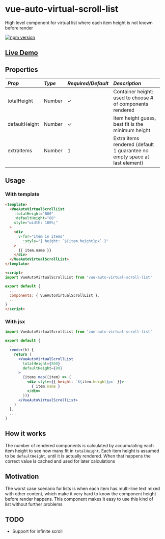 # vue-auto-virtual-scroll-list
High level component for virtual list where each item height is not known before render

[![npm version](https://badge.fury.io/js/vue-auto-virtual-scroll-list.svg)](https://badge.fury.io/js/vue-auto-virtual-scroll-list)

## [Live Demo](https://cristovao-trevisan.github.io/vue-auto-virtual-scroll-list/)

## Properties

*Prop* | *Type* | *Required/Default* | *Description* |
:--- | :--- | :--- | :--- |
| totalHeight | Number | ✓ | Container height: used to choose # of components rendered  |
| defaultHeight | Number | ✓ | Item height guess, best fit is the minimum height |
| extraItems | Number | 1 | Extra items rendered (default 1 guarantee no empty space at last element) |

## Usage

### With template
```html
<template>
  <VueAutoVirtualScrollList
    :totalHeight="800"
    :defaultHeight="80"
    style="width: 100%;"
  >
    <div
      v-for="item in items"
        :style="{ height: `${item.height}px` }"
    >
      {{ item.name }}
    </div>
  </VueAutoVirtualScrollList>
</template>

<script>
import VueAutoVirtualScrollList from 'vue-auto-virtual-scroll-list'

export default {
  ...
  components: { VueAutoVirtualScrollList },
  ...
}
</script>
```

### With jsx
```jsx
import VueAutoVirtualScrollList from 'vue-auto-virtual-scroll-list'

export default {
  ...
  render(h) {
    return (
      <VueAutoVirtualScrollList
        totalHeight={800}
        defaultHeight={80}
      >
        {items.map((item) => (
          <div style={{ height: `${item.height}px` }}>
            { item.name }
          </div>
        ))}
      </VueAutoVirtualScrollList>
    )
  },
  ...
}
```

## How it works

The number of rendered components is calculated by accumulating each item height to see how many fit in
`totalHeight`. Each item height is assumed to be `defaultHeight`, until it is actually rendered.
When that happens the correct value is cached and used for later calculations

## Motivation

The worst case scenario for lists is when each item has multi-line text mixed with
other content, which make it very hard to know the component height before render happens.
This component makes it easy to use this kind of list without further problems

## TODO

* Support for infinite scroll
